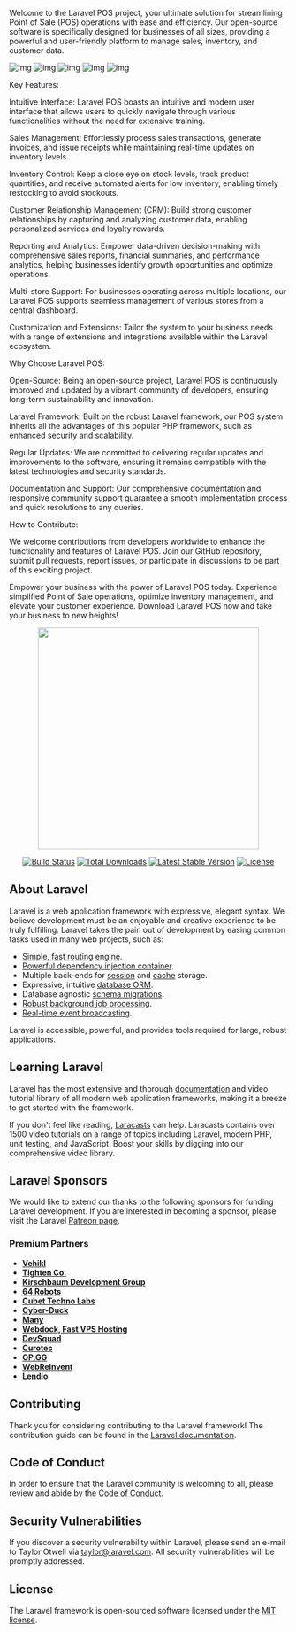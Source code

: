 Welcome to the Laravel POS project, your ultimate solution for streamlining Point of Sale (POS) operations with ease and efficiency. Our open-source software is specifically designed for businesses of all sizes, providing a powerful and user-friendly platform to manage sales, inventory, and customer data.

<img src="https://ibb.co/KwD0RNy" alt="img">
<img src="https://ibb.co/sQqkk7j" alt="img">
<img src="https://ibb.co/ZY5NMgx" alt="img">
<img src="https://ibb.co/C7663Tq" alt="img">
<img src="https://ibb.co/mCvm4Xz" alt="img">


Key Features:

Intuitive Interface: Laravel POS boasts an intuitive and modern user interface that allows users to quickly navigate through various functionalities without the need for extensive training.

Sales Management: Effortlessly process sales transactions, generate invoices, and issue receipts while maintaining real-time updates on inventory levels.

Inventory Control: Keep a close eye on stock levels, track product quantities, and receive automated alerts for low inventory, enabling timely restocking to avoid stockouts.

Customer Relationship Management (CRM): Build strong customer relationships by capturing and analyzing customer data, enabling personalized services and loyalty rewards.

Reporting and Analytics: Empower data-driven decision-making with comprehensive sales reports, financial summaries, and performance analytics, helping businesses identify growth opportunities and optimize operations.

Multi-store Support: For businesses operating across multiple locations, our Laravel POS supports seamless management of various stores from a central dashboard.

Customization and Extensions: Tailor the system to your business needs with a range of extensions and integrations available within the Laravel ecosystem.

Why Choose Laravel POS:

Open-Source: Being an open-source project, Laravel POS is continuously improved and updated by a vibrant community of developers, ensuring long-term sustainability and innovation.

Laravel Framework: Built on the robust Laravel framework, our POS system inherits all the advantages of this popular PHP framework, such as enhanced security and scalability.

Regular Updates: We are committed to delivering regular updates and improvements to the software, ensuring it remains compatible with the latest technologies and security standards.

Documentation and Support: Our comprehensive documentation and responsive community support guarantee a smooth implementation process and quick resolutions to any queries.

How to Contribute:

We welcome contributions from developers worldwide to enhance the functionality and features of Laravel POS. Join our GitHub repository, submit pull requests, report issues, or participate in discussions to be part of this exciting project.

Empower your business with the power of Laravel POS today. Experience simplified Point of Sale operations, optimize inventory management, and elevate your customer experience. Download Laravel POS now and take your business to new heights!
<p align="center"><a href="https://laravel.com" target="_blank"><img src="https://raw.githubusercontent.com/laravel/art/master/logo-lockup/5%20SVG/2%20CMYK/1%20Full%20Color/laravel-logolockup-cmyk-red.svg" width="400"></a></p>

<p align="center">
<a href="https://travis-ci.org/laravel/framework"><img src="https://travis-ci.org/laravel/framework.svg" alt="Build Status"></a>
<a href="https://packagist.org/packages/laravel/framework"><img src="https://img.shields.io/packagist/dt/laravel/framework" alt="Total Downloads"></a>
<a href="https://packagist.org/packages/laravel/framework"><img src="https://img.shields.io/packagist/v/laravel/framework" alt="Latest Stable Version"></a>
<a href="https://packagist.org/packages/laravel/framework"><img src="https://img.shields.io/packagist/l/laravel/framework" alt="License"></a>
</p>

## About Laravel

Laravel is a web application framework with expressive, elegant syntax. We believe development must be an enjoyable and creative experience to be truly fulfilling. Laravel takes the pain out of development by easing common tasks used in many web projects, such as:

- [Simple, fast routing engine](https://laravel.com/docs/routing).
- [Powerful dependency injection container](https://laravel.com/docs/container).
- Multiple back-ends for [session](https://laravel.com/docs/session) and [cache](https://laravel.com/docs/cache) storage.
- Expressive, intuitive [database ORM](https://laravel.com/docs/eloquent).
- Database agnostic [schema migrations](https://laravel.com/docs/migrations).
- [Robust background job processing](https://laravel.com/docs/queues).
- [Real-time event broadcasting](https://laravel.com/docs/broadcasting).

Laravel is accessible, powerful, and provides tools required for large, robust applications.

## Learning Laravel

Laravel has the most extensive and thorough [documentation](https://laravel.com/docs) and video tutorial library of all modern web application frameworks, making it a breeze to get started with the framework.

If you don't feel like reading, [Laracasts](https://laracasts.com) can help. Laracasts contains over 1500 video tutorials on a range of topics including Laravel, modern PHP, unit testing, and JavaScript. Boost your skills by digging into our comprehensive video library.

## Laravel Sponsors

We would like to extend our thanks to the following sponsors for funding Laravel development. If you are interested in becoming a sponsor, please visit the Laravel [Patreon page](https://patreon.com/taylorotwell).

### Premium Partners

- **[Vehikl](https://vehikl.com/)**
- **[Tighten Co.](https://tighten.co)**
- **[Kirschbaum Development Group](https://kirschbaumdevelopment.com)**
- **[64 Robots](https://64robots.com)**
- **[Cubet Techno Labs](https://cubettech.com)**
- **[Cyber-Duck](https://cyber-duck.co.uk)**
- **[Many](https://www.many.co.uk)**
- **[Webdock, Fast VPS Hosting](https://www.webdock.io/en)**
- **[DevSquad](https://devsquad.com)**
- **[Curotec](https://www.curotec.com/services/technologies/laravel/)**
- **[OP.GG](https://op.gg)**
- **[WebReinvent](https://webreinvent.com/?utm_source=laravel&utm_medium=github&utm_campaign=patreon-sponsors)**
- **[Lendio](https://lendio.com)**

## Contributing

Thank you for considering contributing to the Laravel framework! The contribution guide can be found in the [Laravel documentation](https://laravel.com/docs/contributions).

## Code of Conduct

In order to ensure that the Laravel community is welcoming to all, please review and abide by the [Code of Conduct](https://laravel.com/docs/contributions#code-of-conduct).

## Security Vulnerabilities

If you discover a security vulnerability within Laravel, please send an e-mail to Taylor Otwell via [taylor@laravel.com](mailto:taylor@laravel.com). All security vulnerabilities will be promptly addressed.

## License

The Laravel framework is open-sourced software licensed under the [MIT license](https://opensource.org/licenses/MIT).
